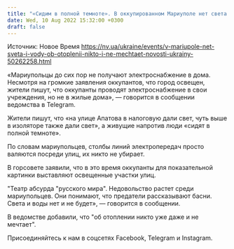 ```yaml
---
title: "«Сидим в полной темноте». В оккупированном Мариуполе нет света и воды, об отоплении «никто уже даже не мечтает» — горсовет"
date: Wed, 10 Aug 2022 15:32:00 +0300
draft: false
---
```

Источник: Новое Время https://nv.ua/ukraine/events/v-mariupole-net-sveta-i-vody-ob-otoplenii-nikto-i-ne-mechtaet-novosti-ukrainy-50262258.html


«Мариупольцы до сих пор не получают электроснабжение в дома. Несмотря на громкие заявления оккупантов, что город освещен, жители пишут, что оккупанты проводят электроснабжение в свои учреждения, но не в жилые дома», — говорится в сообщении ведомства в Telegram.

Жители пишут, что «на улице Апатова в налоговую дали свет, чуть выше в изоляторе также дали свет», а живущие напротив люди «сидят в полной темноте».

По словам мариупольцев, столбы линий электропередач просто валяются посреди улиц, их никто не убирает.

В горсовете заявили, что в это время оккупанты для показательной картинки выставляют освещенные участки улиц.

"Театр абсурда "русского мира". Недовольство растет среди мариупольцев. Они понимают, что предатели рассказывают басни. Света и воды нет и не будет», — говорится в сообщении.

В ведомстве добавили, что "об отоплении никто уже даже и не мечтает".

Присоединяйтесь к нам в соцсетях Facebook, Telegram и Instagram.
